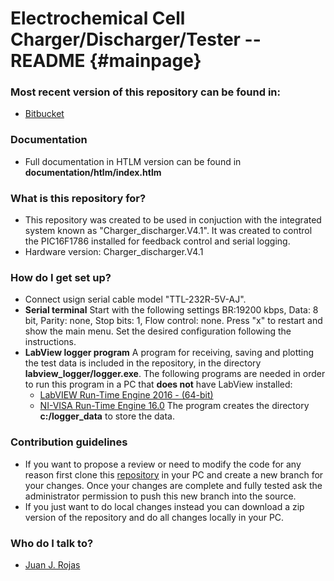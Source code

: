 Electrochemical Cell Charger/Discharger/Tester -- README {#mainpage}
============

### Most recent version of this repository can be found in: ###

* [Bitbucket](https://bitbucket.org/juanjorojash/cell_charger_discharger/src/master/)

### Documentation ###

* Full documentation in HTLM version can be found in **documentation/htlm/index.htlm**

### What is this repository for? ###

* This repository was created to be used in conjuction with the integrated system known as "Charger_discharger.V4.1". It was created to control the PIC16F1786 installed for feedback control and serial logging.
* Hardware version: Charger_discharger.V4.1

### How do I get set up? ###

* Connect usign serial cable model "TTL-232R-5V-AJ". 
* **Serial terminal** Start with the following settings BR:19200 kbps, Data: 8 bit, Parity: none, Stop bits: 1, Flow control: none. Press "x" to restart and show the main menu. Set the desired configuration following the instructions.
* **LabView logger program** A program for receiving, saving and plotting the test data is included in the repository, in the directory **labview_logger/logger.exe**. The following programs are needed in order to run this program in a PC that **does not** have LabView installed:
	* [LabVIEW Run-Time Engine 2016 - (64-bit)](http://www.ni.com/download/labview-run-time-engine-2016/6067/en/) 
	* [NI-VISA Run-Time Engine 16.0](http://www.ni.com/download/ni-visa-run-time-engine-16.0/6188/en/)
The program creates the directory **c:/logger_data** to store the data.

### Contribution guidelines ###

* If you want to propose a review or need to modify the code for any reason first clone this [repository](https://bitbucket.org/juanjorojash/cell_charger_discharger/src/master/) in your PC and create a new branch for your changes. Once your changes are complete and fully tested ask the administrator permission to push this new branch into the source.
* If you just want to do local changes instead you can download a zip version of the repository and do all changes locally in your PC. 

### Who do I talk to? ###

* [Juan J. Rojas](mailto:juan.rojas@itcr.ac.cr)
